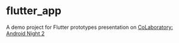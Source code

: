 # flutter_app

A demo project for Flutter prototypes presentation on [CoLaboratory: Android Night 2](https://careers.kaspersky.ru/events/colaboratory-android-night-2-bumblebee/)
